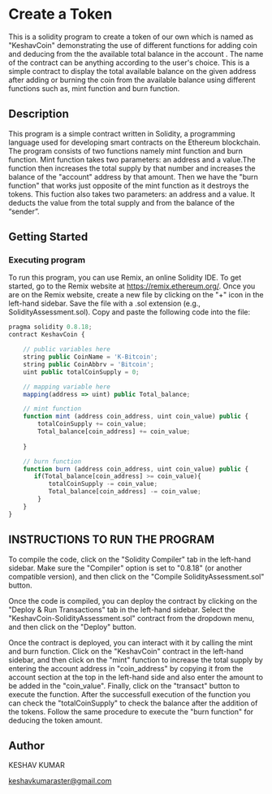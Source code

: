 # Create a Token

This is a solidity program to create a token of our own which is named as "KeshavCoin" demonstrating the use of different functions for adding coin and deducing from the the available total balance in the account . The name of the contract can be anything according to the user's choice. This is a simple contract to display the total available balance on the given address after adding or burning the coin from the available balance using different functions such as, mint function and burn function.  

## Description

This program is a simple contract written in Solidity, a programming language used for developing smart contracts on the Ethereum blockchain. The program consists of two functions namely mint function and burn function. Mint function takes two parameters: an address and a value.The function then increases the total supply by that number and increases the balance of the "account" address by that amount. Then we have the "burn function" that works just opposite of the mint function as it destroys the tokens. This fuction also takes two parameters: an address and a value. It deducts the value from the total supply 
and from the balance of the “sender”.

## Getting Started

### Executing program

To run this program, you can use Remix, an online Solidity IDE. To get started, go to the Remix website at https://remix.ethereum.org/. Once you are on the Remix website, create a new file by clicking on the "+" icon in the left-hand sidebar. Save the file with a .sol extension (e.g., SolidityAssessment.sol). Copy and paste the following code into the file:
```javascript
pragma solidity 0.8.18;
contract KeshavCoin {

    // public variables here
    string public CoinName = 'K-Bitcoin';
    string public CoinAbbrv = 'Bitcoin';
    uint public totalCoinSupply = 0;

    // mapping variable here
    mapping(address => uint) public Total_balance;

    // mint function
    function mint (address coin_address, uint coin_value) public {
        totalCoinSupply += coin_value;
        Total_balance[coin_address] += coin_value;
        
    } 

    // burn function
    function burn (address coin_address, uint coin_value) public {
       if(Total_balance[coin_address] >= coin_value){
           totalCoinSupply -= coin_value;
           Total_balance[coin_address] -= coin_value;
        } 
    }
}

```
## INSTRUCTIONS TO RUN THE PROGRAM

To compile the code, click on the "Solidity Compiler" tab in the left-hand sidebar. Make sure the "Compiler" option is set to "0.8.18" (or another compatible version), and then click on the "Compile SolidityAssessment.sol" button.

Once the code is compiled, you can deploy the contract by clicking on the "Deploy & Run Transactions" tab in the left-hand sidebar. Select the "KeshavCoin-SolidityAssessment.sol" contract from the dropdown menu, and then click on the "Deploy" button.

Once the contract is deployed, you can interact with it by calling the mint and burn function. Click on the "KeshavCoin" contract in the left-hand sidebar, and then click on the "mint" function to increase the total supply by entering the account address in "coin_address" by copying it from the account section at the top in the left-hand side and also enter the amount to be added in the "coin_value". Finally, click on the "transact" button to execute the function. After the successfull execution of the function you can check the "totalCoinSupply" to check the balance after the addition of the tokens. Follow the same procedure to execute the "burn function" for deducing the token amount.


## Author

KESHAV KUMAR

keshavkumaraster@gmail.com
